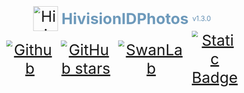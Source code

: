 <div style="display: flex; flex-direction: column; justify-content: center; align-items: center; text-align: center; font-size: 40px;">
  <div style="display: flex; align-items: center;">
    <img src="https://swanhub.co/git/repo/ZeYiLin%2FHivisionIDPhotos/file/preview?ref=master&path=assets/hivision_logo.png" alt="HivisionIDPhotos" style="width: 65px; height: 65px; margin-right: 10px;" onerror="this.style.display='none';" loading="lazy">
    <b style="color: #6e9abb;">HivisionIDPhotos</b><span style="font-size: 18px; color: #638fb3; margin-left: 10px;"> v1.3.0</span>
  </div>
  <div style="display: flex; justify-content: center; align-items: center; text-align: center;">
      <a href="https://github.com/xiaolin199912/HivisionIDPhotos"><img alt="Github" src="https://img.shields.io/static/v1?label=GitHub&message=GitHub&color=black" onerror="this.style.display='none';"></a> &ensp;
      <a href="https://github.com/xiaolin199912/HivisionIDPhotos/stargazers"><img alt="GitHub stars" src="https://img.shields.io/github/stars/zeyi-lin/hivisionidphotos?color=ffcb47&labelColor=black&style=flat-square" onerror="this.style.display='none';"></a> &ensp;
      <a href="https://swanlab.cn?utm_source=hivision_demo"><img alt="SwanLab" src="https://img.shields.io/badge/Training%20by-SwanLab-4cb55e" onerror="this.style.display='none';"></a> &ensp;
      <a href="https://github.com/Zeyi-Lin/HivisionIDPhotos/blob/master/docs/api_CN.md" target="_blank"><img alt="Static Badge" src="https://img.shields.io/badge/API_Docs-API文档-315bce" onerror="this.style.display='none';"></a>
  </div>
</div>
